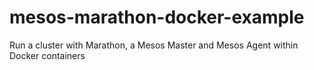 # mesos-marathon-docker-example
Run a cluster with Marathon, a Mesos Master and Mesos Agent within Docker containers
